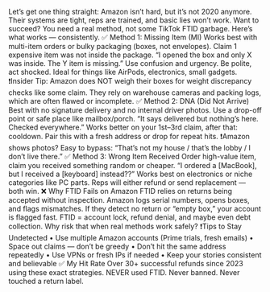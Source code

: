 Let’s get one thing straight: Amazon isn’t hard, but it’s not 2020 anymore. Their systems are tight, reps are trained, and basic lies won’t work. Want to succeed? You need a real method, not some TikTok FTID garbage.
Here’s what works — consistently.
✅ Method 1: Missing Item (MI)
Works best with multi-item orders or bulky packaging (boxes, not envelopes).
Claim 1 expensive item was not inside the package.
“I opened the box and only X was inside. The Y item is missing.”
Use confusion and urgency. Be polite, act shocked.
Ideal for things like AirPods, electronics, small gadgets.
❗Insider Tip: Amazon does NOT weigh their boxes for weight discrepancy checks like some claim. They rely on warehouse cameras and packing logs, which are often flawed or incomplete.
✅ Method 2: DNA (Did Not Arrive)
Best with no signature delivery and no internal driver photos.
Use a drop-off point or safe place like mailbox/porch.
“It says delivered but nothing’s here. Checked everywhere.”
Works better on your 1st–3rd claim, after that: cooldown.
Pair this with a fresh address or drop for repeat hits.
❗Amazon shows photos? Easy to bypass: “That’s not my house / that’s the lobby / I don’t live there.”
✅ Method 3: Wrong Item Received
Order high-value item, claim you received something random or cheaper.
“I ordered a [MacBook], but I received a [keyboard] instead??”
Works best on electronics or niche categories like PC parts.
Reps will either refund or send replacement — both win.
❌ Why FTID Fails on Amazon
FTID relies on returns being accepted without inspection.
Amazon logs serial numbers, opens boxes, and flags mismatches.
If they detect no return or “empty box,” your account is flagged fast.
FTID = account lock, refund denial, and maybe even debt collection.
Why risk that when real methods work safely?
❗Tips to Stay Undetected
• Use multiple Amazon accounts (Prime trials, fresh emails)
• Space out claims — don’t be greedy
• Don’t hit the same address repeatedly
• Use VPNs or fresh IPs if needed
• Keep your stories consistent and believable
✅ My Hit Rate
Over 30+ successful refunds since 2023 using these exact strategies.
NEVER used FTID. Never banned. Never touched a return label.

